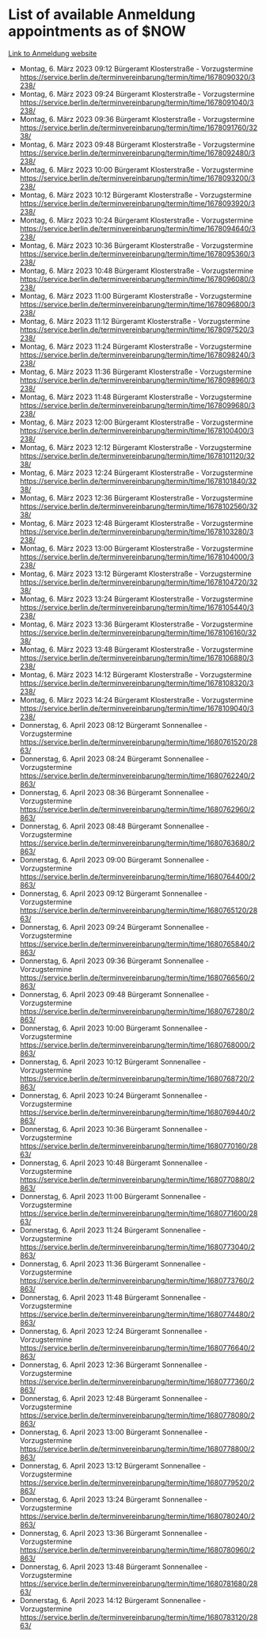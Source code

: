 # List of available Anmeldung appointments as of $NOW
[Link to Anmeldung website](https://service.berlin.de/terminvereinbarung/termin/tag.php?termin=1&anliegen[]=120686&dienstleisterlist=122210,122217,327316,122219,327312,122227,327314,122231,327346,122243,327348,122254,122252,329742,122260,329745,122262,329748,122271,327278,122273,327274,122277,327276,330436,122280,327294,122282,327290,122284,327292,122291,327270,122285,327266,122286,327264,122296,327268,150230,329760,122297,327286,122294,327284,122312,329763,122314,329775,122304,327330,122311,327334,122309,327332,317869,122281,327352,122279,329772,122283,122276,327324,122274,327326,122267,329766,122246,327318,122251,327320,122257,327322,122208,327298,122226,327300&herkunft=http%3A%2F%2Fservice.berlin.de%2Fdienstleistung%2F120686%2F)
- Montag, 6. März 2023 09:12 Bürgeramt Klosterstraße - Vorzugstermine https://service.berlin.de/terminvereinbarung/termin/time/1678090320/3238/
- Montag, 6. März 2023 09:24 Bürgeramt Klosterstraße - Vorzugstermine https://service.berlin.de/terminvereinbarung/termin/time/1678091040/3238/
- Montag, 6. März 2023 09:36 Bürgeramt Klosterstraße - Vorzugstermine https://service.berlin.de/terminvereinbarung/termin/time/1678091760/3238/
- Montag, 6. März 2023 09:48 Bürgeramt Klosterstraße - Vorzugstermine https://service.berlin.de/terminvereinbarung/termin/time/1678092480/3238/
- Montag, 6. März 2023 10:00 Bürgeramt Klosterstraße - Vorzugstermine https://service.berlin.de/terminvereinbarung/termin/time/1678093200/3238/
- Montag, 6. März 2023 10:12 Bürgeramt Klosterstraße - Vorzugstermine https://service.berlin.de/terminvereinbarung/termin/time/1678093920/3238/
- Montag, 6. März 2023 10:24 Bürgeramt Klosterstraße - Vorzugstermine https://service.berlin.de/terminvereinbarung/termin/time/1678094640/3238/
- Montag, 6. März 2023 10:36 Bürgeramt Klosterstraße - Vorzugstermine https://service.berlin.de/terminvereinbarung/termin/time/1678095360/3238/
- Montag, 6. März 2023 10:48 Bürgeramt Klosterstraße - Vorzugstermine https://service.berlin.de/terminvereinbarung/termin/time/1678096080/3238/
- Montag, 6. März 2023 11:00 Bürgeramt Klosterstraße - Vorzugstermine https://service.berlin.de/terminvereinbarung/termin/time/1678096800/3238/
- Montag, 6. März 2023 11:12 Bürgeramt Klosterstraße - Vorzugstermine https://service.berlin.de/terminvereinbarung/termin/time/1678097520/3238/
- Montag, 6. März 2023 11:24 Bürgeramt Klosterstraße - Vorzugstermine https://service.berlin.de/terminvereinbarung/termin/time/1678098240/3238/
- Montag, 6. März 2023 11:36 Bürgeramt Klosterstraße - Vorzugstermine https://service.berlin.de/terminvereinbarung/termin/time/1678098960/3238/
- Montag, 6. März 2023 11:48 Bürgeramt Klosterstraße - Vorzugstermine https://service.berlin.de/terminvereinbarung/termin/time/1678099680/3238/
- Montag, 6. März 2023 12:00 Bürgeramt Klosterstraße - Vorzugstermine https://service.berlin.de/terminvereinbarung/termin/time/1678100400/3238/
- Montag, 6. März 2023 12:12 Bürgeramt Klosterstraße - Vorzugstermine https://service.berlin.de/terminvereinbarung/termin/time/1678101120/3238/
- Montag, 6. März 2023 12:24 Bürgeramt Klosterstraße - Vorzugstermine https://service.berlin.de/terminvereinbarung/termin/time/1678101840/3238/
- Montag, 6. März 2023 12:36 Bürgeramt Klosterstraße - Vorzugstermine https://service.berlin.de/terminvereinbarung/termin/time/1678102560/3238/
- Montag, 6. März 2023 12:48 Bürgeramt Klosterstraße - Vorzugstermine https://service.berlin.de/terminvereinbarung/termin/time/1678103280/3238/
- Montag, 6. März 2023 13:00 Bürgeramt Klosterstraße - Vorzugstermine https://service.berlin.de/terminvereinbarung/termin/time/1678104000/3238/
- Montag, 6. März 2023 13:12 Bürgeramt Klosterstraße - Vorzugstermine https://service.berlin.de/terminvereinbarung/termin/time/1678104720/3238/
- Montag, 6. März 2023 13:24 Bürgeramt Klosterstraße - Vorzugstermine https://service.berlin.de/terminvereinbarung/termin/time/1678105440/3238/
- Montag, 6. März 2023 13:36 Bürgeramt Klosterstraße - Vorzugstermine https://service.berlin.de/terminvereinbarung/termin/time/1678106160/3238/
- Montag, 6. März 2023 13:48 Bürgeramt Klosterstraße - Vorzugstermine https://service.berlin.de/terminvereinbarung/termin/time/1678106880/3238/
- Montag, 6. März 2023 14:12 Bürgeramt Klosterstraße - Vorzugstermine https://service.berlin.de/terminvereinbarung/termin/time/1678108320/3238/
- Montag, 6. März 2023 14:24 Bürgeramt Klosterstraße - Vorzugstermine https://service.berlin.de/terminvereinbarung/termin/time/1678109040/3238/
- Donnerstag, 6. April 2023 08:12 Bürgeramt Sonnenallee - Vorzugstermine https://service.berlin.de/terminvereinbarung/termin/time/1680761520/2863/
- Donnerstag, 6. April 2023 08:24 Bürgeramt Sonnenallee - Vorzugstermine https://service.berlin.de/terminvereinbarung/termin/time/1680762240/2863/
- Donnerstag, 6. April 2023 08:36 Bürgeramt Sonnenallee - Vorzugstermine https://service.berlin.de/terminvereinbarung/termin/time/1680762960/2863/
- Donnerstag, 6. April 2023 08:48 Bürgeramt Sonnenallee - Vorzugstermine https://service.berlin.de/terminvereinbarung/termin/time/1680763680/2863/
- Donnerstag, 6. April 2023 09:00 Bürgeramt Sonnenallee - Vorzugstermine https://service.berlin.de/terminvereinbarung/termin/time/1680764400/2863/
- Donnerstag, 6. April 2023 09:12 Bürgeramt Sonnenallee - Vorzugstermine https://service.berlin.de/terminvereinbarung/termin/time/1680765120/2863/
- Donnerstag, 6. April 2023 09:24 Bürgeramt Sonnenallee - Vorzugstermine https://service.berlin.de/terminvereinbarung/termin/time/1680765840/2863/
- Donnerstag, 6. April 2023 09:36 Bürgeramt Sonnenallee - Vorzugstermine https://service.berlin.de/terminvereinbarung/termin/time/1680766560/2863/
- Donnerstag, 6. April 2023 09:48 Bürgeramt Sonnenallee - Vorzugstermine https://service.berlin.de/terminvereinbarung/termin/time/1680767280/2863/
- Donnerstag, 6. April 2023 10:00 Bürgeramt Sonnenallee - Vorzugstermine https://service.berlin.de/terminvereinbarung/termin/time/1680768000/2863/
- Donnerstag, 6. April 2023 10:12 Bürgeramt Sonnenallee - Vorzugstermine https://service.berlin.de/terminvereinbarung/termin/time/1680768720/2863/
- Donnerstag, 6. April 2023 10:24 Bürgeramt Sonnenallee - Vorzugstermine https://service.berlin.de/terminvereinbarung/termin/time/1680769440/2863/
- Donnerstag, 6. April 2023 10:36 Bürgeramt Sonnenallee - Vorzugstermine https://service.berlin.de/terminvereinbarung/termin/time/1680770160/2863/
- Donnerstag, 6. April 2023 10:48 Bürgeramt Sonnenallee - Vorzugstermine https://service.berlin.de/terminvereinbarung/termin/time/1680770880/2863/
- Donnerstag, 6. April 2023 11:00 Bürgeramt Sonnenallee - Vorzugstermine https://service.berlin.de/terminvereinbarung/termin/time/1680771600/2863/
- Donnerstag, 6. April 2023 11:24 Bürgeramt Sonnenallee - Vorzugstermine https://service.berlin.de/terminvereinbarung/termin/time/1680773040/2863/
- Donnerstag, 6. April 2023 11:36 Bürgeramt Sonnenallee - Vorzugstermine https://service.berlin.de/terminvereinbarung/termin/time/1680773760/2863/
- Donnerstag, 6. April 2023 11:48 Bürgeramt Sonnenallee - Vorzugstermine https://service.berlin.de/terminvereinbarung/termin/time/1680774480/2863/
- Donnerstag, 6. April 2023 12:24 Bürgeramt Sonnenallee - Vorzugstermine https://service.berlin.de/terminvereinbarung/termin/time/1680776640/2863/
- Donnerstag, 6. April 2023 12:36 Bürgeramt Sonnenallee - Vorzugstermine https://service.berlin.de/terminvereinbarung/termin/time/1680777360/2863/
- Donnerstag, 6. April 2023 12:48 Bürgeramt Sonnenallee - Vorzugstermine https://service.berlin.de/terminvereinbarung/termin/time/1680778080/2863/
- Donnerstag, 6. April 2023 13:00 Bürgeramt Sonnenallee - Vorzugstermine https://service.berlin.de/terminvereinbarung/termin/time/1680778800/2863/
- Donnerstag, 6. April 2023 13:12 Bürgeramt Sonnenallee - Vorzugstermine https://service.berlin.de/terminvereinbarung/termin/time/1680779520/2863/
- Donnerstag, 6. April 2023 13:24 Bürgeramt Sonnenallee - Vorzugstermine https://service.berlin.de/terminvereinbarung/termin/time/1680780240/2863/
- Donnerstag, 6. April 2023 13:36 Bürgeramt Sonnenallee - Vorzugstermine https://service.berlin.de/terminvereinbarung/termin/time/1680780960/2863/
- Donnerstag, 6. April 2023 13:48 Bürgeramt Sonnenallee - Vorzugstermine https://service.berlin.de/terminvereinbarung/termin/time/1680781680/2863/
- Donnerstag, 6. April 2023 14:12 Bürgeramt Sonnenallee - Vorzugstermine https://service.berlin.de/terminvereinbarung/termin/time/1680783120/2863/
